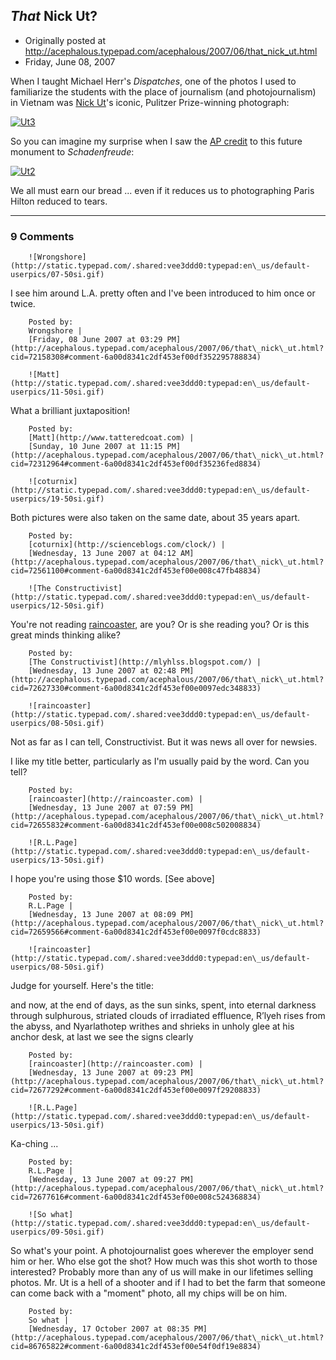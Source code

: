 ## <em>That</em> Nick Ut?

 * Originally posted at http://acephalous.typepad.com/acephalous/2007/06/that_nick_ut.html
 * Friday, June 08, 2007



When I taught Michael Herr's _Dispatches_, one of the photos I used to familiarize the students with the place of journalism (and photojournalism) in Vietnam was [Nick Ut](http://en.wikipedia.org/wiki/Nick\_Ut)'s iconic, Pulitzer Prize-winning photograph:

[![Ut3](http://acephalous.typepad.com/photos/uncategorized/2007/06/08/ut3.jpg "Ut3")](http://acephalous.typepad.com/photos/uncategorized/2007/06/08/ut3.jpg) 

So you can imagine my surprise when I saw the [AP credit](http://news.yahoo.com/photos/ss/events/en/100803hilton&curPhoto=1) to this future monument to _Schadenfreude_:

[![Ut2](http://acephalous.typepad.com/photos/uncategorized/2007/06/08/ut2.jpg "Ut2")](http://acephalous.typepad.com/photos/uncategorized/2007/06/08/ut2.jpg)

We all must earn our bread ... even if it reduces us to photographing Paris Hilton reduced to tears.

		

* * *

### 9 Comments 

		

                
[]()

	

		![Wrongshore](http://static.typepad.com/.shared:vee3ddd0:typepad:en\_us/default-userpics/07-50si.gif)
	

	

		

I see him around L.A. pretty often and I've been introduced to him once or twice. 

	

		Posted by:
		Wrongshore |
		[Friday, 08 June 2007 at 03:29 PM](http://acephalous.typepad.com/acephalous/2007/06/that\_nick\_ut.html?cid=72158308#comment-6a00d8341c2df453ef00df352295788834)

[]()

	

		![Matt](http://static.typepad.com/.shared:vee3ddd0:typepad:en\_us/default-userpics/11-50si.gif)
	

	

		

What a brilliant juxtaposition!

	

		Posted by:
		[Matt](http://www.tatteredcoat.com) |
		[Sunday, 10 June 2007 at 11:15 PM](http://acephalous.typepad.com/acephalous/2007/06/that\_nick\_ut.html?cid=72312964#comment-6a00d8341c2df453ef00df35236fed8834)

[]()

	

		![coturnix](http://static.typepad.com/.shared:vee3ddd0:typepad:en\_us/default-userpics/19-50si.gif)
	

	

		

Both pictures were also taken on the same date, about 35 years apart.

	

		Posted by:
		[coturnix](http://scienceblogs.com/clock/) |
		[Wednesday, 13 June 2007 at 04:12 AM](http://acephalous.typepad.com/acephalous/2007/06/that\_nick\_ut.html?cid=72561100#comment-6a00d8341c2df453ef00e008c47fb48834)

[]()

	

		![The Constructivist](http://static.typepad.com/.shared:vee3ddd0:typepad:en\_us/default-userpics/12-50si.gif)
	

	

		

You're not reading [raincoaster](http://raincoaster.com/2007/06/12/and-now-at-the-end-of-days-as-the-sun-sinks-spent-into-eternal-darkness-through-sulphurous-striated-clouds-of-irradiated-effluence-rlyeh-rises-from-the-abyss-and-nyarlathotep-writhes-and-shri/), are you? Or is she reading you?  Or is this great minds thinking alike?

	

		Posted by:
		[The Constructivist](http://mlyhlss.blogspot.com/) |
		[Wednesday, 13 June 2007 at 02:48 PM](http://acephalous.typepad.com/acephalous/2007/06/that\_nick\_ut.html?cid=72627330#comment-6a00d8341c2df453ef00e0097edc348833)

[]()

	

		![raincoaster](http://static.typepad.com/.shared:vee3ddd0:typepad:en\_us/default-userpics/08-50si.gif)
	

	

		

Not as far as I can tell, Constructivist. But it was news all over for newsies. 

I like my title better, particularly as I'm usually paid by the word. Can you tell?

	

		Posted by:
		[raincoaster](http://raincoaster.com) |
		[Wednesday, 13 June 2007 at 07:59 PM](http://acephalous.typepad.com/acephalous/2007/06/that\_nick\_ut.html?cid=72655832#comment-6a00d8341c2df453ef00e008c502008834)

[]()

	

		![R.L.Page](http://static.typepad.com/.shared:vee3ddd0:typepad:en\_us/default-userpics/13-50si.gif)
	

	

		

I hope you're using those $10 words. [See above]

	

		Posted by:
		R.L.Page |
		[Wednesday, 13 June 2007 at 08:09 PM](http://acephalous.typepad.com/acephalous/2007/06/that\_nick\_ut.html?cid=72659566#comment-6a00d8341c2df453ef00e0097f0cdc8833)

[]()

	

		![raincoaster](http://static.typepad.com/.shared:vee3ddd0:typepad:en\_us/default-userpics/08-50si.gif)
	

	

		

Judge for yourself. Here's the title:

and now, at the end of days, as the sun sinks, spent, into eternal darkness through sulphurous, striated clouds of irradiated effluence, R’lyeh rises from the abyss, and Nyarlathotep writhes and shrieks in unholy glee at his anchor desk, at last we see the signs clearly

	

		Posted by:
		[raincoaster](http://raincoaster.com) |
		[Wednesday, 13 June 2007 at 09:23 PM](http://acephalous.typepad.com/acephalous/2007/06/that\_nick\_ut.html?cid=72677292#comment-6a00d8341c2df453ef00e0097f29208833)

[]()

	

		![R.L.Page](http://static.typepad.com/.shared:vee3ddd0:typepad:en\_us/default-userpics/13-50si.gif)
	

	

		

Ka-ching ...

	

		Posted by:
		R.L.Page |
		[Wednesday, 13 June 2007 at 09:27 PM](http://acephalous.typepad.com/acephalous/2007/06/that\_nick\_ut.html?cid=72677616#comment-6a00d8341c2df453ef00e008c524368834)

[]()

	

		![So what](http://static.typepad.com/.shared:vee3ddd0:typepad:en\_us/default-userpics/09-50si.gif)
	

	

		

So what's your point.  A photojournalist goes wherever the employer send him or her.  Who else got the shot?  How much was this shot worth to those interested?  Probably more than any of us will make in our lifetimes selling photos.  Mr. Ut is a hell of a shooter and if I had to bet the farm that someone can come back with a "moment" photo, all my chips will be on him.

	

		Posted by:
		So what |
		[Wednesday, 17 October 2007 at 08:35 PM](http://acephalous.typepad.com/acephalous/2007/06/that\_nick\_ut.html?cid=86765822#comment-6a00d8341c2df453ef00e54f0df19e8834)

		

        